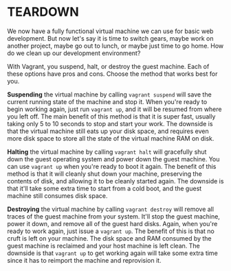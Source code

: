 # TEARDOWN #
We now have a fully functional virtual machine we can use for basic web development. But now let's say it is time to switch gears, maybe work on another project, maybe go out to lunch, or maybe just time to go home. How do we clean up our development environment?

With Vagrant, you suspend, halt, or destroy the guest machine. Each of these options have pros and cons. Choose the method that works best for you.

**Suspending** the virtual machine by calling `vagrant suspend` will save the current running state of the machine and stop it. When you're ready to begin working again, just run `vagrant up`, and it will be resumed from where you left off. The main benefit of this method is that it is super fast, usually taking only 5 to 10 seconds to stop and start your work. The downside is that the virtual machine still eats up your disk space, and requires even more disk space to store all the state of the virtual machine RAM on disk.

**Halting** the virtual machine by calling `vagrant halt` will gracefully shut down the guest operating system and power down the guest machine. You can use `vagrant up` when you're ready to boot it again. The benefit of this method is that it will cleanly shut down your machine, preserving the contents of disk, and allowing it to be cleanly started again. The downside is that it'll take some extra time to start from a cold boot, and the guest machine still consumes disk space.

**Destroying** the virtual machine by calling `vagrant destroy` will remove all traces of the guest machine from your system. It'll stop the guest machine, power it down, and remove all of the guest hard disks. Again, when you're ready to work again, just issue a `vagrant up`. The benefit of this is that no cruft is left on your machine. The disk space and RAM consumed by the guest machine is reclaimed and your host machine is left clean. The downside is that `vagrant up` to get working again will take some extra time since it has to reimport the machine and reprovision it.